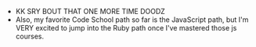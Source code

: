 * KK SRY BOUT THAT ONE MORE TIME DOODZ
* Also, my favorite Code School path so far is the JavaScript path, but I'm VERY excited to jump into the Ruby path once I've mastered those js courses.
